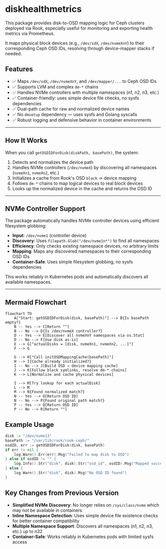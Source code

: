 # diskhealthmetrics

This package provides disk-to-OSD mapping logic for Ceph clusters deployed via Rook, especially useful for monitoring and exporting health metrics via Prometheus.

It maps physical block devices (e.g., `/dev/sdX`, `/dev/nvmeXnY`) to their corresponding Ceph OSD IDs, resolving through device-mapper stacks if needed.

## Features

- ✅ Maps `/dev/sdX`, `/dev/nvmeXnY`, and `/dev/mapper/...` to Ceph OSD IDs
- ✅ Supports LVM and complex `dm-*` chains
- ✅ Handles NVMe controllers with multiple namespaces (n1, n2, n3, etc.)
- ✅ Container-friendly: uses simple device file checks, no sysfs dependencies
- ✅ Dual-path cache for raw and normalized device names
- ✅ No `dmsetup` dependency — uses sysfs and Golang syscalls
- ✅ Robust logging and defensive behavior in container environments

---

## How It Works

When you call `getOSDIDForDisk(diskPath, basePath)`, the system:

1. Detects and normalizes the device path
2. Handles NVMe controllers (`/dev/nvmeX`) by discovering all namespaces (`nvmeXn1`, `nvmeXn2`, etc.)
3. Initializes a cache from Rook's OSD `block` → device mapping
4. Follows `dm-*` chains to map logical devices to real block devices
5. Looks up the normalized device in the cache and returns the OSD ID

---

## NVMe Controller Support

The package automatically handles NVMe controller devices using efficient filesystem globbing:

- **Input**: `/dev/nvme1` (controller device)
- **Discovery**: Uses `filepath.Glob("/dev/nvme1n*")` to find all namespaces
- **Efficiency**: Only checks existing namespace devices, no arbitrary limits
- **Mapping**: Maps any discovered namespaces to their corresponding OSD IDs
- **Container-Safe**: Uses simple filesystem globbing, no sysfs dependencies

This works reliably in Kubernetes pods and automatically discovers all available namespaces.

---

## Mermaid Flowchart

```mermaid
flowchart TD
    A["Start: getOSDIDForDisk(disk, basePath)"] --> B{Is basePath empty?}
    B -- Yes --> C[Return ""]
    B -- No --> D{Is /dev/nvmeX controller?}
    D -- Yes --> E[Discover all nvmeXnY namespaces via os.Stat]
    D -- No --> F[Use disk as-is]
    E --> G["actualDisks = [disk, nvmeXn1, nvmeXn2, ...]"]
    F --> G

    G --> H["Call initOSDMappingCache(basePath)"]
    H --> I{Cache already initialized?}
    I -- No --> J[Build OSD → device mapping cache]
    J --> K[Follow block symlinks, resolve dm-* chains]
    K --> L[Normalize and cache physical devices]

    I --> M[Try lookup for each actualDisk]
    L --> M
    M --> N{Found normalized match?}
    N -- Yes --> O[Return OSD ID]
    N -- No --> P{Found original path match?}
    P -- Yes --> Q[Return OSD ID]
    P -- No --> R[Return ""]
```

## Example Usage
```go
disk := "/dev/nvme13"
basePath := "/var/lib/rook/rook-ceph/"
osdID, err := getOSDIDForDisk(disk, basePath)
if err != nil {
    log.Warn().Err(err).Msg("Failed to map disk to OSD")
} else if osdID != "" {
    log.Info().Str("disk", disk).Str("osd_id", osdID).Msg("Mapped successfully")
} else {
    log.Warn().Str("disk", disk).Msg("No OSD ID found")
}
```

## Key Changes from Previous Version

- **Simplified NVMe Discovery**: No longer relies on `/sys/class/nvme` which may not be available in containers
- **Inline Namespace Detection**: Uses simple device file existence checks for better container compatibility
- **Multiple Namespace Support**: Discovers all namespaces (n1, n2, n3, etc.) up to n32
- **Container-Safe**: Works reliably in Kubernetes pods with limited sysfs access